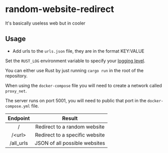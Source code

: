 # random-website-redirect
It's basically useless web but in cooler

## Usage
- Add urls to the `urls.json` file, they are in the format KEY:VALUE

Set the `RUST_LOG` environment variable to specify your
[logging level](https://docs.rs/env_logger/0.7.1/env_logger/#enabling-logging).

You can either use Rust by just running `cargo run` in the root of the repository.

When using the `docker-compose` file you will need to create a network called `proxy_net`.

The server runs on port 5001, you will need to public that port in the `docker-compose.yml` file.

| Endpoint   | Result                         |
| :--------: | :----------------------------: |
| /          | Redirect to a random website   |
| /\<url>    | Redirect to a specific website |
| /all_urls  | JSON of all possible websites  |

